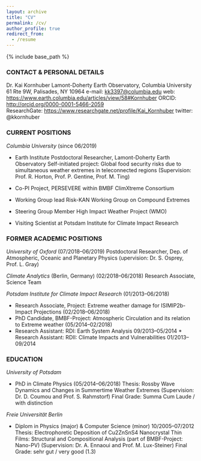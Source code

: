 ```yaml
---
layout: archive
title: "CV"
permalink: /cv/
author_profile: true
redirect_from:
  - /resume
---
```


{% include base_path %}
### CONTACT & PERSONAL DETAILS	
Dr. Kai Kornhuber 
Lamont-Doherty Earth Observatory, Columbia University
61 Rte 9W, Palisades, NY 10964
e-mail: kk3397@columbia.edu
web: https://www.earth.columbia.edu/articles/view/58#Kornhuber
ORCID: http://orcid.org/0000-0001-5466-2059  
ResearchGate: https://www.researchgate.net/profile/Kai_Kornhuber
twitter: @kkornhuber

### CURRENT POSITIONS	
_Columbia University_ (since 06/2019)
* Earth Institute Postdoctoral Researcher, Lamont-Doherty Earth Observatory
Self-initiated project: Global food security risks due to simultaneous weather extremes in teleconnected regions
(Supervision: Prof. R. Horton, Prof. P. Gentine, Prof. M. Ting)

* Co-PI Project, PERSEVERE within BMBF ClimXtreme Consortium
* Working Group lead Risk-KAN Working Group on Compound Extremes
* Steering Group Member High Impact Weather Project (WMO)
* Visiting Scientist at Potsdam Institute for Climate Impact Research

### FORMER ACADEMIC POSITIONS
_University of Oxford_  (07/2018–06/2019)
Postdoctoral Researcher, Dep. of Atmospheric, Oceanic and Planetary Physics
(upervision: Dr. S. Osprey, Prof. L. Gray)

_Climate Analytics_ (Berlin, Germany) (02/2018–06/2018)
Research Associate, Science Team 

_Potsdam Institute for Climate Impact Research_ (01/2013–06/2018)
* Research Associate, Project: Extreme weather damage for ISIMIP2b-Impact Projections (02/2018–06/2018)                                                                                                                                                                                                                                        
* PhD Candidate, BMBF-Project: Atmospheric Circulation and its relation to Extreme weather (05/2014–02/2018)                                                                                                        
* Research Assistant: RDI: Earth System Analysis                                       09/2013–05/2014                                                                                                                                                                            * Research Assistant: RDII: Climate Impacts and Vulnerabilities                01/2013–09/2014

### EDUCATION
_University of Potsdam_ 

* PhD in Climate Physics                                                                               (05/2014–06/2018)
Thesis: Rossby Wave Dynamics and Changes in Summertime Weather Extremes
(Supervision: Dr. D. Coumou and Prof. S. Rahmstorf)
Final Grade: Summa Cum Laude / with distinction

_Freie Universität Berlin_ 

* Diplom in Physics (major) & Computer Science (minor)                           10/2005–07/2012                               
Thesis: Electrophoretic Deposition of Cu2ZnSnS4 Nanocrystal Thin Films:  Structural and Compositional Analysis (part of BMBF-Project: Nano-PV)
(Supervision: Dr. A. Ennaoui and Prof. M. Lux-Steiner)
Final Grade: sehr gut / very good (1.3)

                                      

